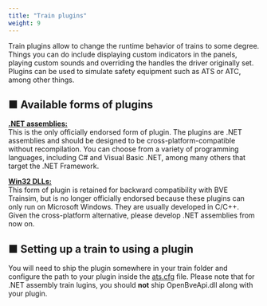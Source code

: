 ```yaml
---
title: "Train plugins"
weight: 9
---
```

Train plugins allow to change the runtime behavior of trains to some degree. Things you can do include displaying custom indicators in the panels, playing custom sounds and overriding the handles the driver originally set. Plugins can be used to simulate safety equipment such as ATS or ATC, among other things.

## ■ Available forms of plugins

[**.NET assemblies:**](/plugins/overview.html)  
This is the only officially endorsed form of plugin. The plugins are .NET assemblies and should be designed to be cross-platform-compatible without recompilation. You can choose from a variety of programming languages, including C# and Visual Basic .NET, among many others that target the .NET Framework.

[**Win32 DLLs:**](/trains/plugins/legacy.html)  
This form of plugin is retained for backward compatibility with BVE Trainsim, but is no longer officially endorsed because these plugins can only run on Microsoft Windows. They are usually developed in C/C++. Given the cross-platform alternative, please develop .NET assemblies from now on.

## ■ Setting up a train to using a plugin

You will need to ship the plugin somewhere in your train folder and configure the path to your plugin inside the [ats.cfg](/trains/ats_cfg.html) file. Please note that for .NET assembly train lugins, you should **not** ship OpenBveApi.dll along with your plugin.